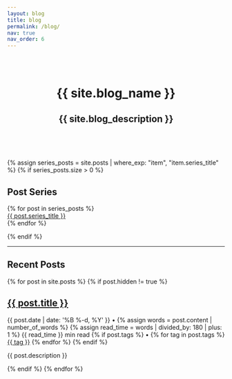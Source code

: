 ```yaml
---
layout: blog
title: blog
permalink: /blog/
nav: true
nav_order: 6
---
```


<div class="post">
  <div class="header-bar" style="padding: 2rem; text-align: center;">
    <h1>{{ site.blog_name }}</h1>
    <h2>{{ site.blog_description }}</h2>
  </div>
<br>
</div>


{% assign series_posts = site.posts | where_exp: "item", "item.series_title" %}
{% if series_posts.size > 0 %}
<h2>Post Series</h2>
<div class="series-list-container">
  <div class="series-list">
    {% for post in series_posts %}
      <a href="{{ post.url | prepend: site.baseurl }}" class="series-box">
        <div class="series-title">{{ post.series_title }}</div>
      </a>
    {% endfor %}
  </div>
</div>

{% endif %}

<hr class="solid">

<div class="posts-container">
  <h2>Recent Posts</h2>
  <div class="post-list">
    {% for post in site.posts %}
    {% if post.hidden != true %}
    <div class="post-preview">
      <h2 class="post-title">
        <a href="{{ post.url | prepend: site.baseurl }}">{{ post.title }}</a>
      </h2>
      <p class="post-meta">
        {{ post.date | date: '%B %-d, %Y' }} • 
        {% assign words = post.content | number_of_words %}
        {% assign read_time = words | divided_by: 180 | plus: 1 %}
        {{ read_time }} min read
        {% if post.tags %}
          • 
          {% for tag in post.tags %}
            <a class="tag" href="{{ '/blog/tag/' | prepend: site.baseurl }}{{ tag }}">{{ tag }}</a>
          {% endfor %}
        {% endif %}
      </p>
      <p class="post-description">{{ post.description }}</p>
    </div>
    {% endif %}
    {% endfor %}
  </div>
</div> 